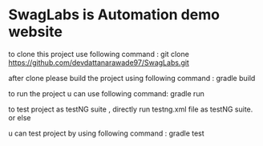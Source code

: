 # SwagLabs is Automation demo website

to clone this project use following command : git clone https://github.com/devdattanarawade97/SwagLabs.git


after clone please build the project using following command : gradle build


to run the project u can use following command: gradle run


to test project as testNG suite , directly run testng.xml file as testNG suite. or else


u can test  project by using  following command : gradle test
